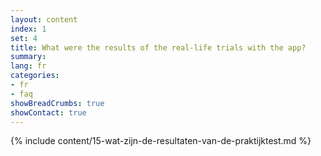 ```yaml
---
layout: content
index: 1
set: 4 
title: What were the results of the real-life trials with the app?
summary: 
lang: fr
categories:
- fr
- faq
showBreadCrumbs: true
showContact: true
---
```

{% include content/15-wat-zijn-de-resultaten-van-de-praktijktest.md %}

